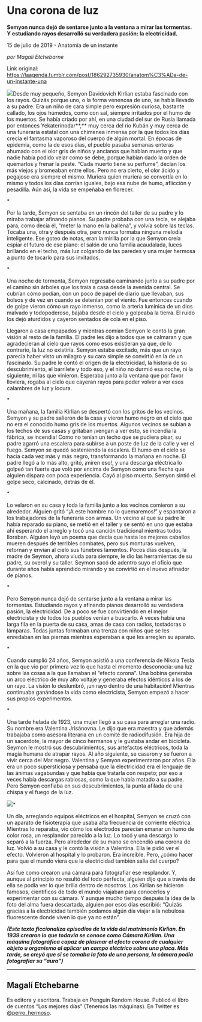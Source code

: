 # Una corona de luz

**Semyon nunca dejó de sentarse junto a la ventana a mirar las tormentas. Y estudiando rayos desarrolló su verdadera pasión: la electricidad.**

15 de julio de 2019 - Anatomía de un instante

_por Magalí Etchebarne_

Link original: https://laagenda.tumblr.com/post/186292735930/anatom%C3%ADa-de-un-instante-una

![](https://64.media.tumblr.com/efa5b6745b142b863339ba7449c3a7cf/16a390a0245b5f39-df/s500x750/d5d06642625a1b5953e956d3b467e54db0f2d7f1.jpg)Desde muy pequeño, Semyon
Davidovich Kirlian estaba fascinado con los rayos. Quizás porque uno, o
la forma venenosa de uno, se había llevado a su padre. Era un niño de cara
simple pero expresión curiosa, bastante callado, los ojos húmedos, como con
sal, siempre irritados por el humo de los muertos. Se había criado por ahí, en
una ciudad del sur de Rusia llamada por entonces Yekaterinodar**,** muy
cerca del río Kubán y muy cerca de una funeraria estatal con una chimenea
inmensa por la que todos los días crecía el fantasma vaporoso del cuerpo de
algún mortal. En épocas de epidemia, como la de esos días, el pueblo pasaba
semanas enteras ahumado con el olor gris de niños y ancianos que habían muerto
y que nadie había podido velar como se debe, porque habían dado la orden de
quemarlos y frenar la peste. “Cada muerto tiene su perfume”, decían
los más viejos y bromeaban entre ellos. Pero no era cierto, el olor ácido y
pegajoso era siempre el mismo. Muriera quien muriera se convertía en lo mismo y
todos los días corrían iguales, bajo esa nube de humo, aflicción y pesadilla.
Aún así, la vida se empeñaba en florecer. 

\*  


Por la tarde, Semyon se sentaba en un rincón del taller de su padre y
lo miraba trabajar afinando pianos. Su padre probaba con una tecla, se alejaba
para, como decía él, “meter la mano en la ballena”, y volvía sobre
las teclas. Tocaba una, otra y después otra, pero nunca formaba ninguna melodía
inteligente. Ese goteo de notas, eran la mirilla por la que Semyon creía espiar
el futuro de ese piano: el salón de una familia acaudalada, luces brillando en
el techo, más luz colgando de las paredes y una mujer hermosa a punto de
tocarlo para sus invitados.  


\*  


Una noche de tormenta, Semyon regresaba caminando junto a su padre por
el camino sin árboles que los traía a casa desde la avenida central. Se cubrían
cómo podían, con un poco de papel de diario que llevaban, sus bolsos y de vez
en cuando se detenían por el viento. Fue entonces cuando de golpe vieron cómo
un rayo inmenso, como la arteria lumínica de un dios malvado y todopoderoso,
bajaba desde el cielo y golpeaba la tierra. El ruido los dejó aturdidos y
cayeron sentados de cola en el piso.  


Llegaron a casa empapados y mientras comían Semyon le contó la gran
visión al resto de la familia. El padre les dijo a todos que se calmaran y que
agradecieran al cielo que rayos como esos existieran ya que, de lo contrario,
la luz no existiría. Semyon estaba excitado, más que un rayo parecía haber
visto un milagro y su cara simple se convirtió en la de un fascinado. Su padre
le contó el origen de la electricidad, la historia de su descubrimiento, el
barrilete y todo eso, y el niño no durmió esa noche, ni la siguiente, ni las
que vinieron. Esperaba junto a la ventana que por favor lloviera, rogaba al
cielo que cayeran rayos para poder volver a ver esos calambres de luz y locura.


\*  


Una mañana, la familia Kirlian se despertó con los gritos de los
vecinos. Semyon y su padre salieron de la casa y vieron humo negro en el cielo
que no era el conocido humo gris de los muertos. Algunos vecinos se subían a
los techos de sus casas y gritaban ¡vengan a ver esto, se incendia la fábrica,
se incendia! Como no tenían un techo que se pudiera pisar, su padre agarró una
escalera para subirse a un poste de luz de la calle y ver el fuego. Semyon se
quedó sosteniendo la escalera. El humo en el cielo se hacía cada vez más y más
negro, transformando la mañana en noche. El padre llegó a lo más alto, gritó,
¡miren eso!, y una descarga eléctrica lo golpeó tan fuerte que voló por encima
de Semyon como una flecha que alguien dispara con poca experiencia. Cayó al
piso muerto. Semyon sintió el golpe seco, calcinado, detrás de él.  


\*  


Lo velaron en su casa y toda la familia junto a los vecinos comieron a
su alrededor. Alguien gritó “¡A este hombre no lo quemaremos!” y
espantaron a los trabajadores de la funeraria con armas. Un vecino al que su
padre le había reparado su piano, se metió en el taller y se sentó en uno que
estaba ahí esperando el arreglo y tocó una canción tradicional mientras todos
lloraban. Alguien leyó un poema que decía que hasta los mejores caballos mueren
después de terribles combates, pero sus monturas vuelven, retornan y envían al
cielo sus fúnebres lamentos. Pocos días después, la madre de Seymon, ahora
viuda para siempre, le dio las herramientas de su padre, su overol y su taller.
Seymon sacó de adentro suyo el oficio que durante años había aprendido mirando
y se convirtió en el nuevo afinador de pianos.  


\*  


Pero Semyon nunca dejó de sentarse junto a la ventana a mirar las
tormentas. Estudiando rayos y afinando pianos desarrolló su verdadera pasión,
la electricidad. De a poco se fue convirtiendo en el mejor electricista y de
todos los pueblos venían a buscarlo. A veces había una larga fila en la puerta
de su casa, amas de casa con radios, tostadoras o lámparas. Todas juntas formaban
una trenza con niños que se les enredaban en las piernas mientras esperaban a
que les arreglen su aparato.  


\*  


Cuando cumplió 24 años, Semyon asistió a una conferencia de Nikola Tesla en la que vio
por primera vez lo que hasta el momento desconocía: una luz sobre las cosas a
la que llamaban el “efecto corona”. Una bobina generaba un arco
eléctrico de muy alto voltaje y generaba efectos idénticos a los de un rayo. La
visión lo deslumbró, ¡un rayo dentro de una habitación! Mientras continuaba
ganándose la vida como electricista, Semyon empezó a hacer sus propios
experimentos.  


\*  


Una tarde helada de
1923, una mujer llegó a su casa para arreglar una radio. Su nombre era Valentina Jrisánovna. Le dijo que
era maestra y que además trabajaba como asesora literaria en un comité de
radiodifusión. Era hija de un sacerdote, la mayor de cinco hermanos y le
gustaba andar en bicicleta. Seymon le mostró sus descubrimientos, sus artefactos
eléctricos, toda la magia humana de atrapar rayos. Al año siguiente, se casaron
y se fueron a vivir cerca del Mar negro. Valentina y Semyon experimentaron por
años. Ella era un poco supersticiosa y pensaba que la electricidad era el
lenguaje de las ánimas vagabundas y que había que tratarla con respeto; por eso
a veces había descargas rabiosas, como la que había matado a su padre. Pero
Semyon confiaba en sus descubrimientos, la punta afilada de una chispa y el
fuego de la luz.  


![](https://64.media.tumblr.com/efa5b6745b142b863339ba7449c3a7cf/16a390a0245b5f39-df/s500x750/d5d06642625a1b5953e956d3b467e54db0f2d7f1.jpg)\*  


Un día, arreglando equipos
eléctricos en el hospital, Semyon se cruzó con un aparato de fisioterapia que
usaba alta frecuencia de corriente eléctrica. Mientras lo reparaba, vio cómo
los electrodos parecían emanar un humo de color rosa, un resplandor parecido a
la luz. Lo tocó y una descarga lo separó a la fuerza. Pero alrededor de su mano
se encendió una corona de luz. Volvió a su casa y le contó la visión a
Valentina. Ella le pidió ver el efecto. Volvieron al hospital y lo probaron.
Era increíble. Pero, ¿cómo hacer para que el mundo viera que la electricidad
también salía del cuerpo?  


Así fue como crearon una cámara
para fotografiar ese resplandor. Y, aunque al principio no resultó del todo
perfecta, alguien dijo que a través de ella se podía ver lo que brilla dentro
de nosotros. Los Kirlian se hicieron famosos, científicos de todo el mundo
viajaban para conocerlos y experimentar con su cámara. Y aunque mucho tiempo
después la idea de la foto del alma fuera descartada, alguien por esos días
escribió: “Quizás gracias a la electricidad también podamos algún día
viajar a la nebulosa fluorescente donde viven lo que ya no están”. 

  


***(Este texto ficcionaliza episodios de la vida del matrimonio Kirlian. En 1939 crearon lo que todavía se conoce como Cámara Kirlian. Una máquina fotográfica capaz de plasmar el efecto corona de cualquier objeto u organismo al aplicar un campo eléctrico sobre una placa. Más tarde, se creyó que si se tomaba la foto de una persona, la cámara podía fotografiar su “aura”)***



---

Magalí Etchebarne
-----------------

 Es editora y escritora. Trabaja en Penguin Random House. Publicó el libro de cuentos “Los mejores días” (Tenemos las máquinas). En Twitter es [@perro\_hermoso](https://twitter.com/perro_hermoso). 

